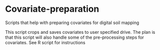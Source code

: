 # Covariate-preparation
Scripts that help with preparing covariates for digital soil mapping

This script crops and saves covariates to user specified drive. The plan is that this script will also handle some of the pre-processing steps for covariates. See R script for instructions
